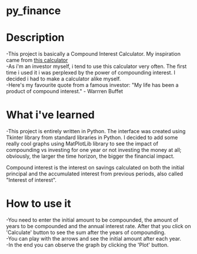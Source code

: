 # py_finance

# Description
-This project is basically a Compound Interest Calculator. My inspiration came from [this calculator](https://www.investor.gov/financial-tools-calculators/calculators/compound-interest-calculator) <br />
-As i'm an investor myself, i tend to use this calculator very often. The first time i used it i was perplexed by the power of compounding interest. I decided i had to make a calculator alike myself. <br />
-Here's my favourite quote from a famous investor: "My life has been a product of compound interest." - Warrren Buffet

# What i've learned
-This project is entirely written in Python. The interface was created using Tkinter library from standard libraries in Python. I decided to add some really cool graphs using MatPlotLib library to see the impact of compounding vs investing for one year or not investing the money at all; obviously, the larger the time horizon, the bigger the financial impact.

Compound interest is the interest on savings calculated on both the initial principal and the accumulated interest from previous periods, also called "Interest of interest".

# How to use it
-You need to enter the initial amount to be compounded, the amount of years to be compounded and the annual interest rate. After that you click on 'Calculate' button  to see the sum after the years of compounding. <br />
-You can play with the arrows and see the initial amount after each year. <br />
-In the end you can observe the graph by clicking the 'Plot' button.
